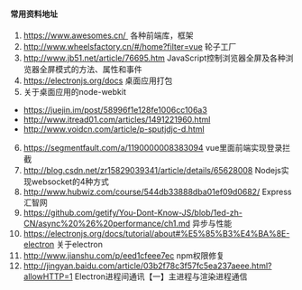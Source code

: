 #### 常用资料地址
1. https://www.awesomes.cn/ 
各种前端库，框架
2. http://www.wheelsfactory.cn/#/home?filter=vue
轮子工厂
3. http://www.jb51.net/article/76695.htm
JavaScript控制浏览器全屏及各种浏览器全屏模式的方法、属性和事件
4. https://electronjs.org/docs
桌面应用打包
5. 关于桌面应用的node-webkit
- https://juejin.im/post/58996f1e128fe1006cc106a3
- http://www.itread01.com/articles/1491221960.html
- http://www.voidcn.com/article/p-sputjdjc-d.html
  
6. https://segmentfault.com/a/1190000008383094 vue里面前端实现登录拦截
7. http://blog.csdn.net/zr15829039341/article/details/65628008 Nodejs实现websocket的4种方式
8. http://www.hubwiz.com/course/544db33888dba01ef09d0682/ Express 汇智网
9. https://github.com/getify/You-Dont-Know-JS/blob/1ed-zh-CN/async%20%26%20performance/ch1.md 异步与性能
10. https://electronjs.org/docs/tutorial/about#%E5%85%B3%E4%BA%8E-electron 关于electron
11. http://www.jianshu.com/p/eed1cfeee7ec npm权限修复
12. http://jingyan.baidu.com/article/03b2f78c3f57fc5ea237aeee.html?allowHTTP=1 Electron进程间通讯【一】主进程与渲染进程通信